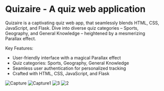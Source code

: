 # Quizaire - A quiz web application
Quizaire is a captivating quiz web app, that seamlessly blends HTML, CSS, JavaScript, and Flask. Dive into diverse quiz categories – Sports, Geography, and General Knowledge – heightened by a mesmerizing Parallax effect.

Key Features:
- User-friendly interface with a magical Parallax effect
- Quiz categories: Sports, Geography, General Knowledge
- Seamless user authentication for personalized tracking
- Crafted with HTML, CSS, JavaScript, and Flask

![Capture](https://github.com/prem-karanwal/Quizaire/assets/113821428/529af04f-4ef4-44e6-9d4c-7d944d54206a)
![Capture1](https://github.com/prem-karanwal/Quizaire/assets/113821428/555a3ca0-800b-43e6-ae94-bac1e39af2bb)
![3](https://github.com/prem-karanwal/Quizaire/assets/113821428/db5f257e-cf7f-4c38-932c-a89aa8e62c18)
![2](https://github.com/prem-karanwal/Quizaire/assets/113821428/8010faec-a9d5-44cf-a4c1-ea80216415bd)
